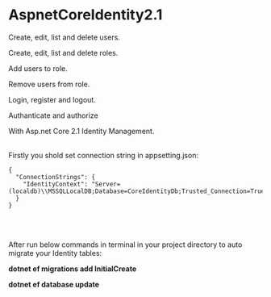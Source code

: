 # AspnetCoreIdentity2.1

Create, edit, list and delete users.

Create, edit, list and delete roles.

Add users to role.

Remove users from role.

Login, register and logout.

Authanticate and authorize 

With Asp.net Core 2.1 Identity Management.
<br/>
<br/>


Firstly you shold set connection string in appsetting.json:
``` 
{
  "ConnectionStrings": {
    "IdentityContext": "Server=(localdb)\\MSSQLLocalDB;Database=CoreIdentityDb;Trusted_Connection=True;MultipleActiveResultSets=true"
  }
}

```

<br/>
<br/>

After run below commands in terminal in your project directory to auto migrate your Identity tables:

 **dotnet ef migrations add InitialCreate**
 
 **dotnet ef database update**



